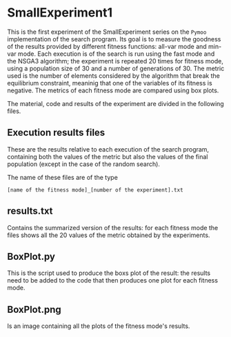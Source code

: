 # SmallExperiment1

This is the first experiment of the SmallExperiment series on the `Pymoo` implementation of the search program. Its goal is to measure the goodness of the results provided by different fitness functions: all-var mode and min-var mode. 
Each execution is of the search is run using the fast mode and the NSGA3 algorithm; the experiment is repeated 20 times for fitness mode, using a population size of 30 and a number of generations of 30. The metric used is the number of elements considered by the algorithm that break the equilibrium constraint, meaninig that one of the variables of its fitness is negative.
The metrics of each fitness mode are compared using box plots.

The material, code and results of the experiment are divided in the following files.

## Execution results files

These are the results relative to each execution of the search program, containing both the values of the metric but also the values of the final population (except in the case of the random search).

The name of these files are of the type
```
[name of the fitness mode]_[number of the experiment].txt
```
## results.txt

Contains the summarized version of the results: for each fitness mode the files shows all the 20 values of the metric obtained by the experiments.

## BoxPlot.py

This is the script used to produce the boxs plot of the result: the results need to be added to the code that then produces one plot for each fitness mode.

## BoxPlot.png

Is an image containing all the plots of the fitness mode's results.